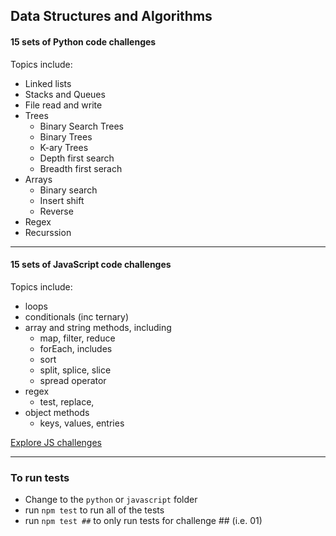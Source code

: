## Data Structures and Algorithms

#### 15 sets of Python code challenges
Topics include:
- Linked lists
- Stacks and Queues
- File read and write
- Trees
  - Binary Search Trees
  - Binary Trees
  - K-ary Trees
  - Depth first search
  - Breadth first serach
- Arrays
  - Binary search
  - Insert shift
  - Reverse
- Regex
- Recurssion

---

#### 15 sets of JavaScript code challenges
Topics include:
- loops
- conditionals (inc ternary)
- array and string methods, including
  - map, filter, reduce
  - forEach, includes
  - sort
  - split, splice, slice
  - spread operator
- regex
  - test, replace, 
- object methods
  - keys, values, entries

[Explore JS challenges](./javascript/code-challenges/)

---

### To run tests

- Change to the `python` or `javascript` folder
- run `npm test` to run all of the tests
- run `npm test ##` to only run tests for challenge ## (i.e. 01)
